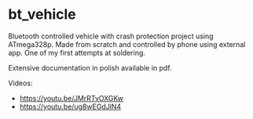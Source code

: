 # bt_vehicle
Bluetooth controlled vehicle with crash protection project using ATmega328p. 
Made from scratch and controlled by phone using external app. One of my first attempts at soldering. 

Extensive documentation in polish available in pdf.

Videos:
- https://youtu.be/JMrRTvOXGKw
- https://youtu.be/ug8wEGdJlN4

